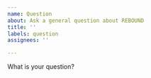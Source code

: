 ```yaml
---
name: Question
about: Ask a general question about REBOUND
title: ''
labels: question
assignees: ''

---
```


What is your question?
